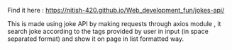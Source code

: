 Find it here : https://nitish-420.github.io/Web_development_fun/jokes-api/

This is made using joke API by making requests through axios module ,
it search joke according to the tags provided by user in input (in space separated format)
and show it on page in list formatted way.
